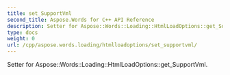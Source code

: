 ```yaml
---
title: set_SupportVml
second_title: Aspose.Words for C++ API Reference
description: Setter for Aspose::Words::Loading::HtmlLoadOptions::get_SupportVml. 
type: docs
weight: 0
url: /cpp/aspose.words.loading/htmlloadoptions/set_supportvml/
---
```


Setter for Aspose::Words::Loading::HtmlLoadOptions::get_SupportVml. 

